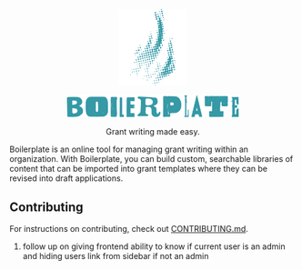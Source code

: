 <p align="center"><img width="24%" src="./docs/images/logo-fire.svg"></p>
<p align="center"><img width="60%" src="./docs/images/logo-inline.svg" alt="Boilerplate"></p>

<p align="center">Grant writing made easy.</p>

Boilerplate is an online tool for managing grant writing within an organization.
With Boilerplate, you can build custom, searchable libraries of content that can
be imported into grant templates where they can be revised into draft
applications.

## Contributing

For instructions on contributing, check out
[CONTRIBUTING.md](./docs/CONTRIBUTING.md).

1. follow up on giving frontend ability to know if current user is an admin and
   hiding users link from sidebar if not an admin
